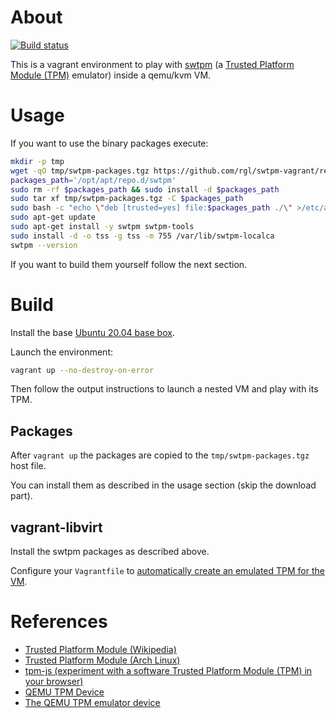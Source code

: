 # About

[![Build status](https://github.com/rgl/swtpm-vagrant/workflows/build/badge.svg)](https://github.com/rgl/swtpm-vagrant/actions?query=workflow%3Abuild)

This is a vagrant environment to play with [swtpm](https://github.com/stefanberger/swtpm) (a [Trusted Platform Module (TPM)](https://en.wikipedia.org/wiki/Trusted_Platform_Module) emulator) inside a qemu/kvm VM.

# Usage

If you want to use the binary packages execute:

```bash
mkdir -p tmp
wget -qO tmp/swtpm-packages.tgz https://github.com/rgl/swtpm-vagrant/releases/download/v0.0.20210101/swtpm-packages.tgz
packages_path='/opt/apt/repo.d/swtpm'
sudo rm -rf $packages_path && sudo install -d $packages_path
sudo tar xf tmp/swtpm-packages.tgz -C $packages_path
sudo bash -c "echo \"deb [trusted=yes] file:$packages_path ./\" >/etc/apt/sources.list.d/swtpm.list"
sudo apt-get update
sudo apt-get install -y swtpm swtpm-tools
sudo install -d -o tss -g tss -m 755 /var/lib/swtpm-localca
swtpm --version
```

If you want to build them yourself follow the next section.

# Build

Install the base [Ubuntu 20.04 base box](https://github.com/rgl/ubuntu-vagrant).

Launch the environment:

```bash
vagrant up --no-destroy-on-error
```

Then follow the output instructions to launch a nested VM and
play with its TPM.

## Packages

After `vagrant up` the packages are copied to the `tmp/swtpm-packages.tgz` host file.

You can install them as described in the usage section (skip the download part).

## vagrant-libvirt

Install the swtpm packages as described above.

Configure your `Vagrantfile` to [automatically create an emulated TPM for the VM](https://github.com/vagrant-libvirt/vagrant-libvirt#tpm-devices).

# References

* [Trusted Platform Module (Wikipedia)](https://en.wikipedia.org/wiki/Trusted_Platform_Module)
* [Trusted Platform Module (Arch Linux)](https://wiki.archlinux.org/index.php/Trusted_Platform_Module)
* [tpm-js (experiment with a software Trusted Platform Module (TPM) in your browser)](https://google.github.io/tpm-js/)
* [QEMU TPM Device](https://www.qemu.org/docs/master/specs/tpm.html)
* [The QEMU TPM emulator device](https://www.qemu.org/docs/master/specs/tpm.html#the-qemu-tpm-emulator-device)

